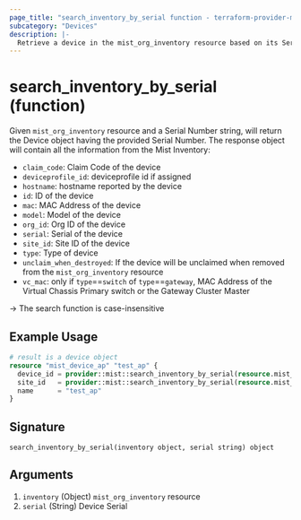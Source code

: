 ```yaml
---
page_title: "search_inventory_by_serial function - terraform-provider-mist"
subcategory: "Devices"
description: |-
  Retrieve a device in the mist_org_inventory resource based on its Serial Number
---
```


# search_inventory_by_serial (function)

Given `mist_org_inventory` resource and a Serial Number string, will return the Device object having the provided Serial Number. The response object will contain all the information from the Mist Inventory:
* `claim_code`: Claim Code of the device 
* `deviceprofile_id`: deviceprofile id if assigned
* `hostname`: hostname reported by the device
* `id`: ID of the device
* `mac`: MAC Address of the device
* `model`: Model of the device
* `org_id`: Org ID of the device
* `serial`: Serial of the device
* `site_id`: Site ID of the device
* `type`: Type of device
* `unclaim_when_destroyed`: If the device will be unclaimed when removed from the `mist_org_inventory` resource
* `vc_mac`: only if `type`==`switch` of `type`==`gateway`, MAC Address of the Virtual Chassis Primary switch or the Gateway Cluster Master

-> The search function is case-insensitive

## Example Usage

```terraform
# result is a device object
resource "mist_device_ap" "test_ap" {
  device_id = provider::mist::search_inventory_by_serial(resource.mist_org_inventory.inventory, "CPKL2EXXXXXXXXX").id
  site_id   = provider::mist::search_inventory_by_serial(resource.mist_org_inventory.inventory, "CPKL2EXXXXXXXXX").site_id
  name      = "test_ap"
}
```

## Signature

<!-- signature generated by tfplugindocs -->
```text
search_inventory_by_serial(inventory object, serial string) object
```

## Arguments

<!-- arguments generated by tfplugindocs -->
1. `inventory` (Object) `mist_org_inventory` resource
1. `serial` (String) Device Serial

